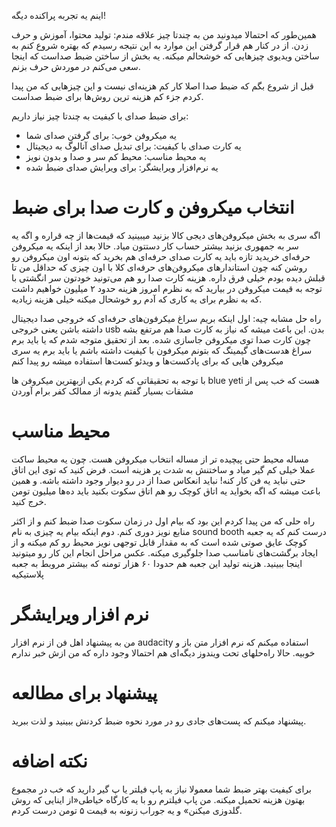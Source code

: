 اینم یه تجربه پراکنده دیگه!

همین‌طور که احتمالا میدونید من به چند‌تا چیز علاقه مندم: تولید محتوا، آموزش و حرف زدن. از در کنار هم قرار گرفتن این موارد به این نتیجه رسیدم که بهتره شروع کنم به ساختن ویدیوی چیزهایی که خوشحالم میکنه. یه بخش از ساختن ضبط صداست که اینجا سعی می‌کنم در موردش حرف بزنم.

قبل از شروع بگم که ضبط صدا اصلا کار کم هزینه‌ای نیست و این چیزهایی که من پیدا کردم جزء کم هزینه ترین روش‌ها برای ضبط صداست.

برای ضبط صدای با کیفیت به چندتا چیز نیاز داریم:
- یه میکروفن خوب: برای گرفتن صدای شما
- یه کارت صدای با کیفیت: برای تبدیل صدای آنالوگ به دیجیتال
- یه محیط مناسب: محیط کم سر و صدا و بدون نویز
- یه نرم‌افزار ویرایشگر: برای ویرایش صدای ضبط شده

# انتخاب میکروفن و کارت صدا برای ضبط

اگه سری به بخش میکروفن‌های دیجی کالا بزنید میبینید که قیمت‌ها از چه قراره و اگه یه سر به جمهوری بزنید بیشتر حساب کار دستتون میاد. حالا بعد از اینکه یه میکروفن حرفه‌ای خریدید تازه باید یه کارت صدای حرفه‌ای هم بخرید که بتونه اون میکروفن رو روشن کنه چون استاندارهای میکروفن‌های حرفه‌ای کلا با اون چیزی که حداقل من تا قبلش دیده بودم خیلی فرق داره. هزینه کارت صدا رو هم می‌تونید خودتون سر انگشتی با توجه به قیمت میکروفن در بیارید که به نظرم امروز هزینه حدود ۲ میلیون خواهیم داشت که به نظرم برای یه کاری که آدم رو خوشحال میکنه خیلی هزینه زیادیه.

راه حل مشابه چیه: اول اینکه بریم سراغ میکرفون‌های حرفه‌ای که خروجی صدا دیجیتال داشته باشن یعنی خروجی usb بدن. این باعث میشه که نیاز به کارت صدا هم مرتفع بشه چون کارت صدا توی میکروفن جاسازی شده. بعد از تحقیق متوجه شدم که یا باید برم سراغ هدست‌های گیمینگ که بتونم میکرفون با کیفیت داشته باشم یا باید برم یه سری میکروفن هایی که برای پادکست‌ها و ویدئو کست‌ها استفاده میشه رو پیدا کنم

با توجه به تحقیقاتی که کردم یکی ازبهترین میکروفن ها blue yeti هست که خب پس از مشقات بسیار گفتم یدونه از ممالک کفر برام آوردن

# محیط مناسب

مساله محیط حتی پیچیده تر از مساله انتخاب میکروفن هست. چون یه محیط ساکت عملا خیلی کم گیر میاد و ساختنش به شدت پر هزینه است. فرض کنید که توی این اتاق حتی نباید یه فن کار کنه! نباید انعکاس صدا از در رو دیوار وجود داشته باشه. و همین باعث میشه که اگه بخواید یه اتاق کوچک رو هم اتاق سکوت بکنید باید ده‌ها میلیون تومن خرج کنید.

راه حلی که من پیدا کردم این بود که بیام اول در زمان سکوت صدا ضبط کنم و از اکثر منابع نویز دوری کنم. دوم اینکه بیام یه چیزی به نام sound booth درست کنم که یه جعبه کوچک عایق صوتی شده است که به مقدار قابل توجهی نویز محیط رو کم میکنه و از ایجاد برگشت‌های نامناسب صدا جلوگیری میکنه. عکس مراحل انجام این کار رو میتونید اینجا ببینید. هزینه تولید این جعبه هم حدودا ۶۰ هزار تومنه که بیشتر مروبط به جعبه پلاستیکیه

# نرم افزار ویرایشگر

من به پیشنهاد اهل فن از نرم افزار audacity استفاده میکنم که نرم افزار متن باز و خوبیه. حالا راه‌حلهای تحت ویندوز دیگه‌ای هم احتمالا وجود داره که من ازش خبر ندارم

# پیشنهاد برای مطالعه

پیشنهاد میکنم که پست‌های جادی رو در مورد نحوه ضبط کردنش ببینید و لذت ببرید.

# نکته اضافه 

برای کیفیت بهتر ضبط شما معمولا نیاز به پاپ فیلتر یا پ گیر دارید که خب در مجموع بهتون هزینه تحمیل میکنه. من پاپ فیلترم رو با یه کارگاه خیاطی«از اینایی که روش گلدوزی میکنن» و یه جوراب زنونه به قیمت ۵ تومن درست کردم.
